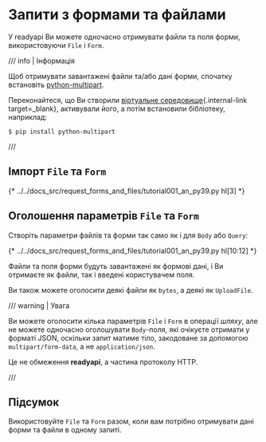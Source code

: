# Запити з формами та файлами

У readyapi Ви можете одночасно отримувати файли та поля форми, використовуючи `File` і `Form`.

/// info | Інформація

Щоб отримувати завантажені файли та/або дані форми, спочатку встановіть <a href="https://github.com/Kludex/python-multipart" class="external-link" target="_blank">python-multipart</a>.

Переконайтеся, що Ви створили [віртуальне середовище](../virtual-environments.md){.internal-link target=_blank}, активували його, а потім встановили бібліотеку, наприклад:

```console
$ pip install python-multipart
```

///

## Імпорт `File` та `Form`

{* ../../docs_src/request_forms_and_files/tutorial001_an_py39.py hl[3] *}

## Оголошення параметрів `File` та `Form`

Створіть параметри файлів та форми так само як і для `Body` або `Query`:

{* ../../docs_src/request_forms_and_files/tutorial001_an_py39.py hl[10:12] *}

Файли та поля форми будуть завантажені як формові дані, і Ви отримаєте як файли, так і введені користувачем поля.

Ви також можете оголосити деякі файли як `bytes`, а деякі як `UploadFile`.

/// warning | Увага

Ви можете оголосити кілька параметрів `File` і `Form` в операції *шляху*, але не можете одночасно оголошувати `Body`-поля, які очікуєте отримати у форматі JSON, оскільки запит матиме тіло, закодоване за допомогою `multipart/form-data`, а не `application/json`.

Це не обмеження **readyapi**, а частина протоколу HTTP.

///

## Підсумок

Використовуйте `File` та `Form` разом, коли вам потрібно отримувати дані форми та файли в одному запиті.
